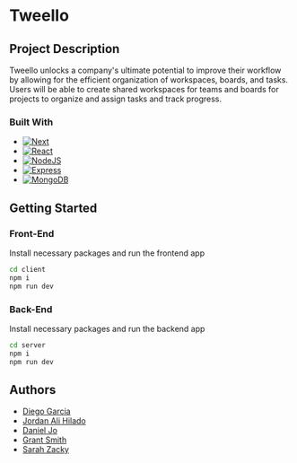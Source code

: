 # Tweello

## Project Description

Tweello unlocks a company's ultimate potential to improve their workflow by allowing for the
efficient organization of workspaces, boards, and tasks. Users will be able to create shared
workspaces for teams and boards for projects to organize and assign tasks and track progress.

### Built With

- [![Next][Next.js]][Next-url]
- [![React][React.js]][React-url]
- [![NodeJS][Node.js]][Nodejs-url]
- [![Express][Express]][Express-url]
- [![MongoDB][MongoDB]][MongoDB-url]

## Getting Started

### Front-End

Install necessary packages and run the frontend app

```sh
cd client
npm i
npm run dev
```

### Back-End

Install necessary packages and run the backend app

```sh
cd server
npm i
npm run dev
```

## Authors

- [Diego Garcia](https://github.com/diegogarciacs)
- [Jordan Ali Hilado](https://github.com/jordanhilado)
- [Daniel Jo](https://github.com/danielskjo)
- [Grant Smith](https://github.com/grantsmith01)
- [Sarah Zacky](https://github.com/sarahzacky)

<!-- Markdown Links -->

[Next.js]: https://img.shields.io/badge/next.js-000000?style=for-the-badge&logo=nextdotjs&logoColor=white
[Next-url]: https://nextjs.org/
[React.js]: https://img.shields.io/badge/React-20232A?style=for-the-badge&logo=react&logoColor=61DAFB
[React-url]: https://reactjs.org/
[Node.js]: https://img.shields.io/badge/node.js-6DA55F?style=for-the-badge&logo=node.js&logoColor=white
[Nodejs-url]: https://nodejs.org/en
[Express]: https://img.shields.io/badge/express.js-%23404d59.svg?style=for-the-badge&logo=express&logoColor=%2361DAFB
[Express-url]: https://expressjs.com/
[MongoDB]: https://img.shields.io/badge/MongoDB-%234ea94b.svg?style=for-the-badge&logo=mongodb&logoColor=white
[MongoDB-url]: https://www.mongodb.com/
